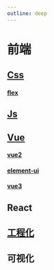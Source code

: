 ```yaml
---
outline: deep
---
```

# 前端

## [Css](./Css/index)
#### [flex](./Css/flex/index)

## [Js](./Js/index)

## [Vue](./Vue/index)
#### [vue2](./Vue/vue2/index)
#### [element-ui](./Vue/element-ui/index)
#### [vue3](./Vue/vue3/index)

## React

## [工程化](./工程化/index)

## 可视化
